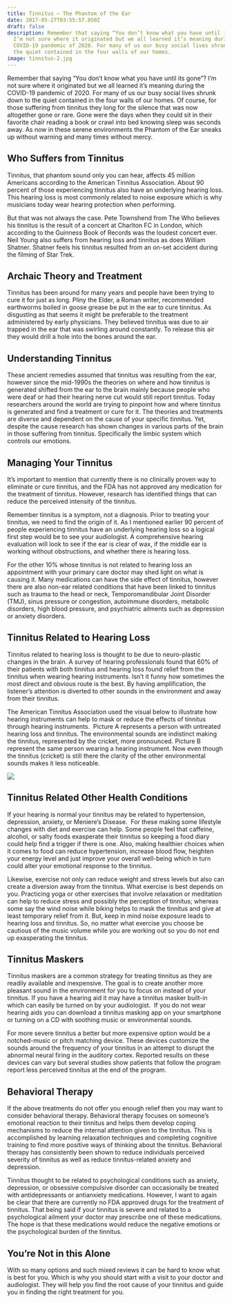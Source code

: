 ```yaml
---
title: Tinnitus – The Phantom of the Ear
date: 2017-05-27T03:55:57.850Z
draft: false
description: Remember that saying “You don’t know what you have until its gone”?
  I’m not sure where it originated but we all learned it’s meaning during the
  COVID-19 pandemic of 2020. For many of us our busy social lives shrunk down to
  the quiet contained in the four walls of our homes.
image: tinnitus-2.jpg
---
```

<!--StartFragment-->

Remember that saying “You don’t know what you have until its gone”? I’m not sure where it originated but we all learned it’s meaning during the COVID-19 pandemic of 2020. For many of us our busy social lives shrunk down to the quiet contained in the four walls of our homes. Of course, for those suffering from tinnitus they long for the silence that was now altogether gone or rare. Gone were the days when they could sit in their favorite chair reading a book or crawl into bed knowing sleep was seconds away. As now in these serene environments the Phantom of the Ear sneaks up without warning and many times without mercy.   

## Who Suffers from Tinnitus

Tinnitus, that phantom sound only you can hear, affects 45 million Americans according to the American Tinnitus Association. About 90 percent of those experiencing tinnitus also have an underlying hearing loss. This hearing loss is most commonly related to noise exposure which is why musicians today wear hearing protection when performing. 

But that was not always the case. Pete Townshend from The Who believes his tinnitus is the result of a concert at Charlton FC in London, which according to the Guinness Book of Records was the loudest concert ever. Neil Young also suffers from hearing loss and tinnitus as does William Shatner. Shatner feels his tinnitus resulted from an on-set accident during the filming of Star Trek. 

## Archaic Theory and Treatment

Tinnitus has been around for many years and people have been trying to cure it for just as long. Pliny the Elder, a Roman writer, recommended earthworms boiled in goose grease be put in the ear to cure tinnitus. As disgusting as that seems it might be preferable to the treatment administered by early physicians. They believed tinnitus was due to air trapped in the ear that was swirling around constantly. To release this air they would drill a hole into the bones around the ear. 

## Understanding Tinnitus

These ancient remedies assumed that tinnitus was resulting from the ear, however since the mid-1990s the theories on where and how tinnitus is generated shifted from the ear to the brain mainly because people who were deaf or had their hearing nerve cut would still report tinnitus. Today researchers around the world are trying to pinpoint how and where tinnitus is generated and find a treatment or cure for it. The theories and treatments are diverse and dependent on the cause of your specific tinnitus. Yet, despite the cause research has shown changes in various parts of the brain in those suffering from tinnitus. Specifically the limbic system which controls our emotions. 

## Managing Your Tinnitus

It’s important to mention that currently there is no clinically proven way to eliminate or cure tinnitus, and the FDA has not approved any medication for the treatment of tinnitus. However, research has identified things that can reduce the perceived intensity of the tinnitus. 

Remember tinnitus is a symptom, not a diagnosis. Prior to treating your tinnitus, we need to find the origin of it. As I mentioned earlier 90 percent of people experiencing tinnitus have an underlying hearing loss so a logical first step would be to see your audiologist. A comprehensive hearing evaluation will look to see if the ear is clear of wax, if the middle ear is working without obstructions, and whether there is hearing loss. 

For the other 10% whose tinnitus is not related to hearing loss an appointment with your primary care doctor may shed light on what is causing it. Many medications can have the side effect of tinnitus, however there are also non-ear related conditions that have been linked to tinnitus such as trauma to the head or neck, Temporomandibular Joint Disorder (TMJ), sinus pressure or congestion, autoimmune disorders, metabolic disorders, high blood pressure, and psychiatric ailments such as depression or anxiety disorders. 

## Tinnitus Related to Hearing Loss

Tinnitus related to hearing loss is thought to be due to neuro-plastic changes in the brain. A survey of hearing professionals found that 60% of their patients with both tinnitus and hearing loss found relief from the tinnitus when wearing hearing instruments. Isn’t it funny how sometimes the most direct and obvious route is the best. By having amplification, the listener’s attention is diverted to other sounds in the environment and away from their tinnitus. 

The American Tinnitus Association used the visual below to illustrate how hearing instruments can help to mask or reduce the effects of tinnitus through hearing instruments.  Picture A represents a person with untreated hearing loss and tinnitus. The environmental sounds are indistinct making the tinnitus, represented by the cricket, more pronounced. Picture B represent the same person wearing a hearing instrument. Now even though the tinnitus (cricket) is still there the clarity of the other environmental sounds makes it less noticeable.

![](tinnitus.cricket.jpg)

<!--StartFragment-->

## Tinnitus Related Other Health Conditions

If your hearing is normal your tinnitus may be related to hypertension, depression, anxiety, or Meniere’s Disease.  For these making some lifestyle changes with diet and exercise can help. Some people feel that caffeine, alcohol, or salty foods exasperate their tinnitus so keeping a food diary could help find a trigger if there is one. Also, making healthier choices when it comes to food can reduce hypertension, increase blood flow, heighten your energy level and just improve your overall well-being which in turn could alter your emotional response to the tinnitus. 

Likewise, exercise not only can reduce weight and stress levels but also can create a diversion away from the tinnitus. What exercise is best depends on you. Practicing yoga or other exercises that involve relaxation or meditation can help to reduce stress and possibly the perception of tinnitus; whereas some say the wind noise while biking helps to mask the tinnitus and give at least temporary relief from it. But, keep in mind noise exposure leads to hearing loss and tinnitus. So, no matter what exercise you choose be cautious of the music volume while you are working out so you do not end up exasperating the tinnitus. 

## Tinnitus Maskers

Tinnitus maskers are a common strategy for treating tinnitus as they are readily available and inexpensive. The goal is to create another more pleasant sound in the environment for you to focus on instead of your tinnitus. If you have a hearing aid it may have a tinnitus masker built-in which can easily be turned on by your audiologist.  If you do not wear hearing aids you can download a tinnitus masking app on your smartphone or turning on a CD with soothing music or environmental sounds.  

For more severe tinnitus a better but more expensive option would be a notched-music or pitch matching device. These devices customize the sounds around the frequency of your tinnitus in an attempt to disrupt the abnormal neural firing in the auditory cortex. Reported results on these devices can vary but several studies show patients that follow the program report less perceived tinnitus at the end of the program. 

## Behavioral Therapy

If the above treatments do not offer you enough relief then you may want to consider behavioral therapy. Behavioral therapy focuses on someone’s emotional reaction to their tinnitus and helps them develop coping mechanisms to reduce the internal attention given to the tinnitus. This is accomplished by learning relaxation techniques and completing cognitive training to find more positive ways of thinking about the tinnitus. Behavioral therapy has consistently been shown to reduce individuals perceived severity of tinnitus as well as reduce tinnitus-related anxiety and depression. 

Tinnitus thought to be related to psychological conditions such as anxiety, depression, or obsessive compulsive disorder can occasionally be treated with antidepressants or antianxiety medications. However, I want to again be clear that there are currently no FDA approved drugs for the treatment of tinnitus. That being said if your tinnitus is severe and related to a psychological ailment your doctor may prescribe one of these medications. The hope is that these medications would reduce the negative emotions or the psychological burden of the tinnitus. 

## You’re Not in this Alone

With so many options and such mixed reviews it can be hard to know what is best for you. Which is why you should start with a visit to your doctor and audiologist. They will help you find the root cause of your tinnitus and guide you in finding the right treatment for you.

<!--EndFragment-->

<!--EndFragment-->